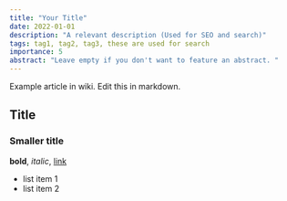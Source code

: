 ```yaml
---
title: "Your Title"
date: 2022-01-01
description: "A relevant description (Used for SEO and search)"
tags: tag1, tag2, tag3, these are used for search
importance: 5
abstract: "Leave empty if you don't want to feature an abstract. "
---
```


Example article in wiki. Edit this in markdown.

## Title
### Smaller title


**bold**, *italic*, [link](/somewhere)

- list item 1
- list item 2
